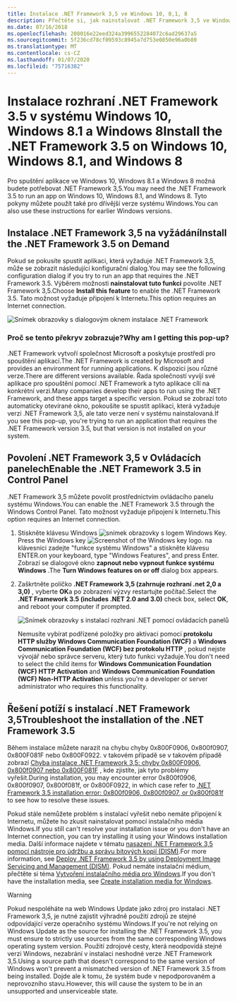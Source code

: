 ```yaml
---
title: Instalace .NET Framework 3,5 ve Windows 10, 8,1, 8
description: Přečtěte si, jak nainstalovat .NET Framework 3,5 ve Windows 10, Windows 8.1 a Windows 8.
ms.date: 07/16/2018
ms.openlocfilehash: 208016e22eed324a3996552284072c6ad29637a5
ms.sourcegitcommit: 5f236cd78cf09593c8945a7d753e0850e96a0b80
ms.translationtype: MT
ms.contentlocale: cs-CZ
ms.lasthandoff: 01/07/2020
ms.locfileid: "75716382"
---
```

# <a name="install-the-net-framework-35-on-windows-10-windows-81-and-windows-8"></a><span data-ttu-id="ae0d9-103">Instalace rozhraní .NET Framework 3.5 v systému Windows 10, Windows 8.1 a Windows 8</span><span class="sxs-lookup"><span data-stu-id="ae0d9-103">Install the .NET Framework 3.5 on Windows 10, Windows 8.1, and Windows 8</span></span>

<span data-ttu-id="ae0d9-104">Pro spuštění aplikace ve Windows 10, Windows 8.1 a Windows 8 možná budete potřebovat .NET Framework 3,5.</span><span class="sxs-lookup"><span data-stu-id="ae0d9-104">You may need the .NET Framework 3.5 to run an app on Windows 10, Windows 8.1, and Windows 8.</span></span> <span data-ttu-id="ae0d9-105">Tyto pokyny můžete použít také pro dřívější verze systému Windows.</span><span class="sxs-lookup"><span data-stu-id="ae0d9-105">You can also use these instructions for earlier Windows versions.</span></span>

## <a name="install-the-net-framework-35-on-demand"></a><span data-ttu-id="ae0d9-106">Instalace .NET Framework 3,5 na vyžádání</span><span class="sxs-lookup"><span data-stu-id="ae0d9-106">Install the .NET Framework 3.5 on Demand</span></span>

<span data-ttu-id="ae0d9-107">Pokud se pokusíte spustit aplikaci, která vyžaduje .NET Framework 3,5, může se zobrazit následující konfigurační dialog.</span><span class="sxs-lookup"><span data-stu-id="ae0d9-107">You may see the following configuration dialog if you try to run an app that requires the .NET Framework 3.5.</span></span> <span data-ttu-id="ae0d9-108">Výběrem možnosti **nainstalovat tuto funkci** povolíte .NET Framework 3,5.</span><span class="sxs-lookup"><span data-stu-id="ae0d9-108">Choose **Install this feature** to enable the .NET Framework 3.5.</span></span> <span data-ttu-id="ae0d9-109">Tato možnost vyžaduje připojení k Internetu.</span><span class="sxs-lookup"><span data-stu-id="ae0d9-109">This option requires an Internet connection.</span></span>

![Snímek obrazovky s dialogovým oknem instalace .NET Framework](./media/dotnet-35-windows-10/dotnet-framework-installation-dialog.png)

### <a name="why-am-i-getting-this-pop-up"></a><span data-ttu-id="ae0d9-111">Proč se tento překryv zobrazuje?</span><span class="sxs-lookup"><span data-stu-id="ae0d9-111">Why am I getting this pop-up?</span></span>

<span data-ttu-id="ae0d9-112">.NET Framework vytvoří společnost Microsoft a poskytuje prostředí pro spouštění aplikací.</span><span class="sxs-lookup"><span data-stu-id="ae0d9-112">The .NET Framework is created by Microsoft and provides an environment for running applications.</span></span> <span data-ttu-id="ae0d9-113">K dispozici jsou různé verze.</span><span class="sxs-lookup"><span data-stu-id="ae0d9-113">There are different versions available.</span></span> <span data-ttu-id="ae0d9-114">Řada společností vyvíjí své aplikace pro spouštění pomocí .NET Framework a tyto aplikace cílí na konkrétní verzi.</span><span class="sxs-lookup"><span data-stu-id="ae0d9-114">Many companies develop their apps to run using the .NET Framework, and these apps target a specific version.</span></span> <span data-ttu-id="ae0d9-115">Pokud se zobrazí toto automaticky otevírané okno, pokoušíte se spustit aplikaci, která vyžaduje verzi .NET Framework 3,5, ale tato verze není v systému nainstalovaná.</span><span class="sxs-lookup"><span data-stu-id="ae0d9-115">If you see this pop-up, you're trying to run an application that requires the .NET Framework version 3.5, but that version is not installed on your system.</span></span>

## <a name="enable-the-net-framework-35-in-control-panel"></a><span data-ttu-id="ae0d9-116">Povolení .NET Framework 3,5 v Ovládacích panelech</span><span class="sxs-lookup"><span data-stu-id="ae0d9-116">Enable the .NET Framework 3.5 in Control Panel</span></span>

<span data-ttu-id="ae0d9-117">.NET Framework 3,5 můžete povolit prostřednictvím ovládacího panelu systému Windows.</span><span class="sxs-lookup"><span data-stu-id="ae0d9-117">You can enable the .NET Framework 3.5 through the Windows Control Panel.</span></span> <span data-ttu-id="ae0d9-118">Tato možnost vyžaduje připojení k Internetu.</span><span class="sxs-lookup"><span data-stu-id="ae0d9-118">This option requires an Internet connection.</span></span>

1. <span data-ttu-id="ae0d9-119">Stiskněte klávesu Windows ![snímek obrazovky s logem Windows Key.](./media/dotnet-35-windows-10/windows-keyboard-logo.png)</span><span class="sxs-lookup"><span data-stu-id="ae0d9-119">Press the Windows key ![Screenshot of the Windows key logo.](./media/dotnet-35-windows-10/windows-keyboard-logo.png)</span></span> <span data-ttu-id="ae0d9-120">na klávesnici zadejte "funkce systému Windows" a stiskněte klávesu ENTER.</span><span class="sxs-lookup"><span data-stu-id="ae0d9-120">on your keyboard, type "Windows Features", and press Enter.</span></span> <span data-ttu-id="ae0d9-121">Zobrazí se dialogové okno **zapnout nebo vypnout funkce systému Windows** .</span><span class="sxs-lookup"><span data-stu-id="ae0d9-121">The **Turn Windows features on or off** dialog box appears.</span></span>

2. <span data-ttu-id="ae0d9-122">Zaškrtněte políčko **.NET Framework 3,5 (zahrnuje rozhraní .net 2,0 a 3,0)** , vyberte **OK**a po zobrazení výzvy restartujte počítač.</span><span class="sxs-lookup"><span data-stu-id="ae0d9-122">Select the **.NET Framework 3.5 (includes .NET 2.0 and 3.0)** check box, select **OK**, and reboot your computer if prompted.</span></span>

   ![Snímek obrazovky s instalací rozhraní .NET pomocí ovládacích panelů](./media/dotnet-35-windows-10/dotnet-control-panel.png)

   <span data-ttu-id="ae0d9-124">Nemusíte vybírat podřízené položky pro aktivaci pomocí **protokolu HTTP služby Windows Communication Foundation (WCF)** a **Windows Communication Foundation (WCF) bez protokolu HTTP** , pokud nejste vývojář nebo správce serveru, který tuto funkci vyžaduje.</span><span class="sxs-lookup"><span data-stu-id="ae0d9-124">You don't need to select the child items for **Windows Communication Foundation (WCF) HTTP Activation** and **Windows Communication Foundation (WCF) Non-HTTP Activation** unless you're a developer or server administrator who requires this functionality.</span></span>

## <a name="troubleshoot-the-installation-of-the-net-framework-35"></a><span data-ttu-id="ae0d9-125">Řešení potíží s instalací .NET Framework 3,5</span><span class="sxs-lookup"><span data-stu-id="ae0d9-125">Troubleshoot the installation of the .NET Framework 3.5</span></span>

<span data-ttu-id="ae0d9-126">Během instalace můžete narazit na chybu chyby 0x800F0906, 0x800f0907, 0x800F081F nebo 0x800F0922. v takovém případě se v takovém případě zobrazí [Chyba instalace .NET Framework 3,5: chyby 0x800F0906, 0x800f0907 nebo 0x800F081F](https://support.microsoft.com/help/2734782/net-framework-3-5-installation-error-0x800f0906--0x800f081f--0x800f09) , kde zjistíte, jak tyto problémy vyřešit.</span><span class="sxs-lookup"><span data-stu-id="ae0d9-126">During installation, you may encounter error 0x800f0906, 0x800f0907, 0x800f081f, or 0x800F0922, in which case refer to [.NET Framework 3.5 installation error: 0x800f0906, 0x800f0907, or 0x800f081f](https://support.microsoft.com/help/2734782/net-framework-3-5-installation-error-0x800f0906--0x800f081f--0x800f09) to see how to resolve these issues.</span></span>

<span data-ttu-id="ae0d9-127">Pokud stále nemůžete problém s instalací vyřešit nebo nemáte připojení k Internetu, můžete ho zkusit nainstalovat pomocí instalačního média Windows.</span><span class="sxs-lookup"><span data-stu-id="ae0d9-127">If you still can't resolve your installation issue or you don't have an Internet connection, you can try installing it using your Windows installation media.</span></span> <span data-ttu-id="ae0d9-128">Další informace najdete v tématu [nasazení .NET Framework 3,5 pomocí nástroje pro údržbu a správu bitových kopií (DISM)](/windows-hardware/manufacture/desktop/deploy-net-framework-35-by-using-deployment-image-servicing-and-management--dism).</span><span class="sxs-lookup"><span data-stu-id="ae0d9-128">For more information, see [Deploy .NET Framework 3.5 by using Deployment Image Servicing and Management (DISM)](/windows-hardware/manufacture/desktop/deploy-net-framework-35-by-using-deployment-image-servicing-and-management--dism).</span></span> <span data-ttu-id="ae0d9-129">Pokud nemáte instalační médium, přečtěte si téma [Vytvoření instalačního média pro Windows](https://support.microsoft.com/help/15088/windows-create-installation-media).</span><span class="sxs-lookup"><span data-stu-id="ae0d9-129">If you don't have the installation media, see [Create installation media for Windows](https://support.microsoft.com/help/15088/windows-create-installation-media).</span></span>

> [!WARNING]
> <span data-ttu-id="ae0d9-130">Pokud nespoléháte na web Windows Update jako zdroj pro instalaci .NET Framework 3,5, je nutné zajistit výhradně použití zdrojů ze stejné odpovídající verze operačního systému Windows.</span><span class="sxs-lookup"><span data-stu-id="ae0d9-130">If you're not relying on Windows Update as the source for installing the .NET Framework 3.5, you must ensure to strictly use sources from the same corresponding Windows operating system version.</span></span> <span data-ttu-id="ae0d9-131">Použití zdrojové cesty, která neodpovídá stejné verzi Windows, nezabrání v instalaci neshodné verze .NET Framework 3,5.</span><span class="sxs-lookup"><span data-stu-id="ae0d9-131">Using a source path that doesn't correspond to the same version of Windows won't prevent a mismatched version of .NET Framework 3.5 from being installed.</span></span> <span data-ttu-id="ae0d9-132">Dojde ale k tomu, že systém bude v nepodporovaném a neprovozního stavu.</span><span class="sxs-lookup"><span data-stu-id="ae0d9-132">However, this will cause the system to be in an unsupported and unserviceable state.</span></span>
